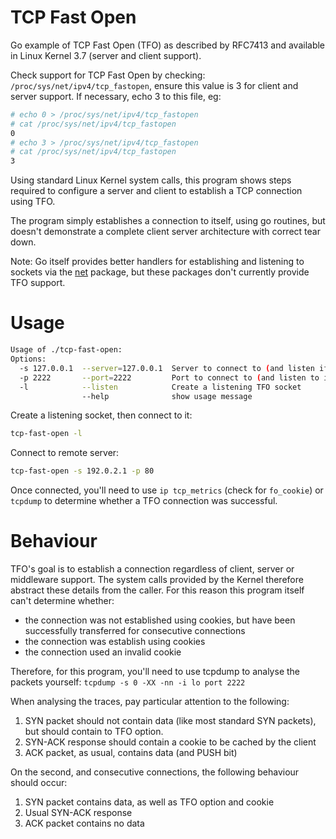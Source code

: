 TCP Fast Open
=============

Go example of TCP Fast Open (TFO) as described by RFC7413 and available in Linux Kernel 3.7 (server and client support).

Check support for TCP Fast Open by checking: `/proc/sys/net/ipv4/tcp_fastopen`, ensure this value is 3 for client and
server support. If necessary, echo 3 to this file, eg:

```bash
# echo 0 > /proc/sys/net/ipv4/tcp_fastopen
# cat /proc/sys/net/ipv4/tcp_fastopen
0
# echo 3 > /proc/sys/net/ipv4/tcp_fastopen
# cat /proc/sys/net/ipv4/tcp_fastopen
3
```

Using standard Linux Kernel system calls, this program shows steps required to configure a server and client to
establish a TCP connection using TFO.

The program simply establishes a connection to itself, using go routines, but doesn't demonstrate a complete client
server architecture with correct tear down.

Note: Go itself provides better handlers for establishing and listening to sockets via the
[net](https://golang.org/pkg/net/) package, but these packages don't currently provide TFO support.

Usage
=====

```bash
Usage of ./tcp-fast-open:
Options:
  -s 127.0.0.1  --server=127.0.0.1  Server to connect to (and listen if listening)
  -p 2222       --port=2222         Port to connect to (and listen to if listening)
  -l            --listen            Create a listening TFO socket
                --help              show usage message
```

Create a listening socket, then connect to it:
```bash
tcp-fast-open -l
```

Connect to remote server:

```bash
tcp-fast-open -s 192.0.2.1 -p 80
```

Once connected, you'll need to use `ip tcp_metrics` (check for `fo_cookie`) or `tcpdump` to determine whether a TFO connection was successful.


Behaviour
=========

TFO's goal is to establish a connection regardless of client, server or middleware support. The system calls provided by
the Kernel therefore abstract these details from the caller. For this reason this program itself can't determine whether:
- the connection was not established using cookies, but have been successfully transferred for consecutive connections
- the connection was establish using cookies
- the connection used an invalid cookie

Therefore, for this program, you'll need to use tcpdump to analyse the packets yourself: `tcpdump -s 0 -XX -nn -i lo port
2222`

When analysing the traces, pay particular attention to the following:

1. SYN packet should not contain data (like most standard SYN packets), but should contain to TFO option.
2. SYN-ACK response should contain a cookie to be cached by the client
3. ACK packet, as usual, contains data (and PUSH bit)

On the second, and consecutive connections, the following behaviour should occur:

1. SYN packet contains data, as well as TFO option and cookie
2. Usual SYN-ACK response
3. ACK packet contains no data
